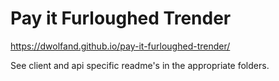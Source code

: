 # Pay it Furloughed Trender

https://dwolfand.github.io/pay-it-furloughed-trender/

See client and api specific readme's in the appropriate folders.
